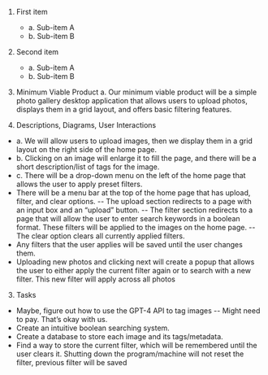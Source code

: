 1. First item
   - a. Sub-item A
   - b. Sub-item B
2. Second item
   - a. Sub-item A
   - b. Sub-item B

1. Minimum Viable Product
a. Our minimum viable product will be a simple photo gallery desktop application that allows users to upload photos, displays them in a grid layout, and offers basic filtering features.

3. Descriptions, Diagrams, User Interactions
- a. We will allow users to upload images, then we display them in a grid layout on the right side of the home page.
- b. Clicking on an image will enlarge it to fill the page, and there will be a short description/list of tags for the image.
- c. There will be a drop-down menu on the left of the home page that allows the user to apply preset filters.
- There will be a menu bar at the top of the home page that has upload, filter, and clear options.
-- The upload section redirects to a page with an input box and an “upload” button.
-- The filter section redirects to a page that will allow the user to enter search keywords in a boolean format. These filters will be applied to the images on the home page.
-- The clear option clears all currently applied filters.
- Any filters that the user applies will be saved until the user changes them.
- Uploading new photos and clicking next will create a popup that allows the user to either apply the current filter again or to search with a new filter. This new filter will apply across all photos

3. Tasks
- Maybe, figure out how to use the GPT-4 API to tag images
-- Might need to pay. That’s okay with us.
- Create an intuitive boolean searching system.
- Create a database to store each image and its tags/metadata.
- Find a way to store the current filter, which will be remembered until the user clears it. Shutting down the program/machine will not reset the filter, previous filter will be saved
